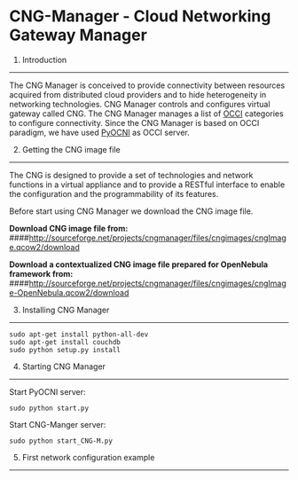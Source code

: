 CNG-Manager - Cloud Networking Gateway Manager
==============================================

1. Introduction
---------------

The CNG Manager is conceived to provide connectivity between resources acquired from distributed cloud providers
and to hide heterogeneity in networking technologies. CNG Manager controls and configures virtual gateway called CNG.
The CNG Manager manages a list of [OCCI](http://occi-wg.org/) categories to configure connectivity. Since the CNG Manager is based on OCCI 
paradigm, we have used [PyOCNI](https://github.com/jordan-developer/pyOCNI) as OCCI server.



2. Getting the CNG image file
-----------------------------

The CNG is designed to provide a set of technologies and network functions in a virtual appliance and to provide a RESTful interface to enable the configuration and the programmability of its features.

Before start using CNG Manager we download the CNG image file.

**Download CNG image file from:**
####http://sourceforge.net/projects/cngmanager/files/cngimages/cngImage.qcow2/download

**Download a contextualized CNG image file prepared for OpenNebula framework from:**
####http://sourceforge.net/projects/cngmanager/files/cngimages/cngImage-OpenNebula.qcow2/download

3. Installing CNG Manager
-------------------------

    sudo apt-get install python-all-dev
    sudo apt-get install couchdb
    sudo python setup.py install


4. Starting CNG Manager
-----------------------

Start PyOCNI server:

    sudo python start.py


Start CNG-Manger server:

    sudo python start_CNG-M.py


5. First network configuration example
--------------------------------------
